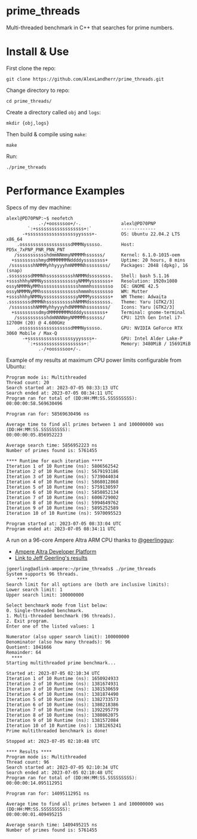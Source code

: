 # prime_threads
Multi-threaded benchmark in C++ that searches for prime numbers. 

# Install & Use
First clone the repo:
```
git clone https://github.com/AlexLandherr/prime_threads.git
```
Change directory to repo:
```
cd prime_threads/
```
Create a directory called `obj` and `logs`:
```
mkdir {obj,logs}
```
Then build & compile using `make`:
```
make
```

Run:
```
./prime_threads
```

# Performance Examples
Specs of my dev machine:
```
alexl@PD70PNP:~$ neofetch
            .-/+oossssoo+/-.               alexl@PD70PNP 
        `:+ssssssssssssssssss+:`           ------------- 
      -+ssssssssssssssssssyyssss+-         OS: Ubuntu 22.04.2 LTS x86_64 
    .ossssssssssssssssssdMMMNysssso.       Host: PD5x_7xPNP_PNR_PNN_PNT 
   /ssssssssssshdmmNNmmyNMMMMhssssss/      Kernel: 6.1.0-1015-oem 
  +ssssssssshmydMMMMMMMNddddyssssssss+     Uptime: 20 hours, 8 mins 
 /sssssssshNMMMyhhyyyyhmNMMMNhssssssss/    Packages: 2048 (dpkg), 16 (snap) 
.ssssssssdMMMNhsssssssssshNMMMdssssssss.   Shell: bash 5.1.16 
+sssshhhyNMMNyssssssssssssyNMMMysssssss+   Resolution: 1920x1080 
ossyNMMMNyMMhsssssssssssssshmmmhssssssso   DE: GNOME 42.5 
ossyNMMMNyMMhsssssssssssssshmmmhssssssso   WM: Mutter 
+sssshhhyNMMNyssssssssssssyNMMMysssssss+   WM Theme: Adwaita 
.ssssssssdMMMNhsssssssssshNMMMdssssssss.   Theme: Yaru [GTK2/3] 
 /sssssssshNMMMyhhyyyyhdNMMMNhssssssss/    Icons: Yaru [GTK2/3] 
  +sssssssssdmydMMMMMMMMddddyssssssss+     Terminal: gnome-terminal 
   /ssssssssssshdmNNNNmyNMMMMhssssss/      CPU: 12th Gen Intel i7-12700H (20) @ 4.600GHz 
    .ossssssssssssssssssdMMMNysssso.       GPU: NVIDIA GeForce RTX 3060 Mobile / Max-Q 
      -+sssssssssssssssssyyyssss+-         GPU: Intel Alder Lake-P 
        `:+ssssssssssssssssss+:`           Memory: 3480MiB / 15691MiB 
            .-/+oossssoo+/-.
```

Example of my results at maximum CPU power limits configurable from Ubuntu:
```
Program mode is: Multithreaded
Thread count: 20
Search started at: 2023-07-05 08:33:13 UTC
Search ended at: 2023-07-05 08:34:11 UTC
Program ran for total of (DD:HH:MM:SS.SSSSSSSSS): 00:00:00:58.569630496

Program ran for: 58569630496 ns

Average time to find all primes between 1 and 100000000 was (DD:HH:MM:SS.SSSSSSSSS):
00:00:00:05.856952223

Average search time: 5856952223 ns
Number of primes found is: 5761455

**** Runtime for each iteration ****
Iteration 1 of 10 Runtime (ns): 5806562542
Iteration 2 of 10 Runtime (ns): 5679193186
Iteration 3 of 10 Runtime (ns): 5739044034
Iteration 4 of 10 Runtime (ns): 5868012868
Iteration 5 of 10 Runtime (ns): 5759130597
Iteration 6 of 10 Runtime (ns): 5850852134
Iteration 7 of 10 Runtime (ns): 6006729002
Iteration 8 of 10 Runtime (ns): 5994649762
Iteration 9 of 10 Runtime (ns): 5895252589
Iteration 10 of 10 Runtime (ns): 5970095523

Program started at: 2023-07-05 08:33:04 UTC
Program ended at: 2023-07-05 08:34:11 UTC
```

A run on a 96-core Ampere Altra ARM CPU thanks to [@geerlingguy](https://github.com/geerlingguy):
- [Ampere Altra Developer Platform](https://github.com/geerlingguy/sbc-reviews/issues/19)
- [Link to Jeff Geerling's results](https://github.com/geerlingguy/sbc-reviews/issues/19#issuecomment-1620919247)
```
jgeerling@adlink-ampere:~/prime_threads$ ./prime_threads
System supports 96 threads.
    ****    
Search limit for all options are (both are inclusive limits):
Lower search limit: 1
Upper search limit: 100000000

Select benchmark mode from list below:
0. Single-threaded benchmark.
1. Multi-threaded benchmark (96 threads).
2. Exit program.
Enter one of the listed values: 1

Numerator (also upper search limit): 100000000
Denominator (also how many threads): 96
Quotient: 1041666
Remainder: 64
  ****  
Starting multithreaded prime benchmark...

Started at: 2023-07-05 02:10:34 UTC
Iteration 1 of 10 Runtime (ns): 1650924933
Iteration 2 of 10 Runtime (ns): 1381674931
Iteration 3 of 10 Runtime (ns): 1381530659
Iteration 4 of 10 Runtime (ns): 1381874490
Iteration 5 of 10 Runtime (ns): 1382733573
Iteration 6 of 10 Runtime (ns): 1380218386
Iteration 7 of 10 Runtime (ns): 1392295779
Iteration 8 of 10 Runtime (ns): 1380862075
Iteration 9 of 10 Runtime (ns): 1381572084
Iteration 10 of 10 Runtime (ns): 1381265241
Prime multithreaded benchmark is done!

Stopped at: 2023-07-05 02:10:48 UTC

**** Results ****
Program mode is: Multithreaded
Thread count: 96
Search started at: 2023-07-05 02:10:34 UTC
Search ended at: 2023-07-05 02:10:48 UTC
Program ran for total of (DD:HH:MM:SS.SSSSSSSSS): 00:00:00:14.095112951

Program ran for: 14095112951 ns

Average time to find all primes between 1 and 100000000 was (DD:HH:MM:SS.SSSSSSSSS):
00:00:00:01.409495215

Average search time: 1409495215 ns
Number of primes found is: 5761455
```
